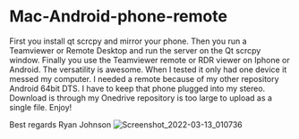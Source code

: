 # Mac-Android-phone-remote
First you install qt scrcpy and mirror your phone. Then you run a Teamviewer or Remote Desktop and run the server on the Qt scrcpy window. Finally you use the
Teamviewer remote or RDR viewer on Iphone or Android. The versatility is awesome. When I tested it only had one device it messed my computer. I needed a remote because of my other repository Android 64bit DTS. I have to keep that phone plugged into my stereo. Download is through my Onedrive repository is too large to upload as a single file. Enjoy!



Best regards Ryan Johnson
![Screenshot_2022-03-13_010736](https://user-images.githubusercontent.com/51103416/158053475-7b225659-171a-4bab-a8ca-7a378d69efcf.jpg)

